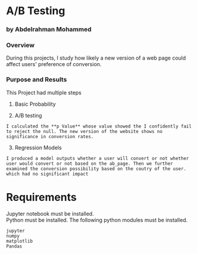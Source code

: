 # A/B Testing
### by Abdelrahman Mohammed


### Overview
During this projects, I  study how likely a new version of a web page could affect users' preference of conversion. 

### Purpose and Results

This Project had multiple steps<br>

1. Basic Probability

2. A/B testing

```
I calculated the **p Value** whose value showed the I confidently fail to reject the null. The new version of the website shows no significance in conversion rates.
```

3. Regression Models

```
I produced a model outputs whether a user will convert or not whether user would convert or not based on the ab_page. Then we further examined the conversion possibility based on the coutry of the user. which had no significant impact
```


# Requirements

Jupyter notebook must be installed.<br>
Python must be installed. The following python modules must be installed.<br>
```
jupyter
numpy
matplotlib
Pandas
```